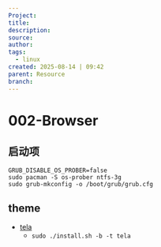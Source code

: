 ```yaml
---
Project: 
title: 
description: 
source: 
author: 
tags:
  - linux
created: 2025-08-14 | 09:42
parent: Resource
branch:
---
```

# 002-Browser

## 启动项 
```
GRUB_DISABLE_OS_PROBER=false
sudo pacman -S os-prober ntfs-3g
sudo grub-mkconfig -o /boot/grub/grub.cfg
```
## theme

- [tela](https://github.com/vinceliuice/grub2-themes)
	- `sudo ./install.sh -b -t tela`